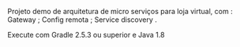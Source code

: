 Projeto demo de arquitetura de micro serviços para loja virtual, com :
Gateway ;
Config remota ;
Service discovery .

Execute com Gradle 2.5.3 ou superior e Java 1.8 
